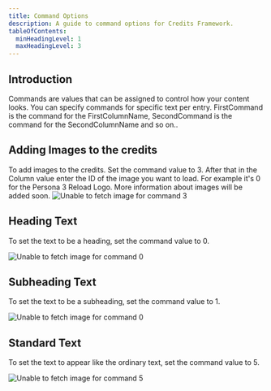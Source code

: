 ```yaml
---
title: Command Options
description: A guide to command options for Credits Framework.
tableOfContents:
  minHeadingLevel: 1
  maxHeadingLevel: 3
---
```


## Introduction

Commands are values that can be assigned to control how your content looks.
You can specify commands for specific text per entry.
FirstCommand is the command for the FirstColumnName,
SecondCommand is the command for the SecondColumnName and so on..

## Adding Images to the credits

To add images to the credits. Set the command value to 3. After that in the Column value enter the ID of the image you want to load. For example it's 0 for the Persona 3 Reload Logo. More information about images will be added soon.
<Image
  src="Credits-Framework-for-P3R/images/p3rlogo.png"
  alt="Unable to fetch image for command 3"
/>

## Heading Text

To set the text to be a heading, set the command value to 0.

<Image
  src="Credits-Framework-for-P3R/images/0.png"
  alt="Unable to fetch image for command 0"
/>

## Subheading Text

To set the text to be a subheading, set the command value to 1.

<Image
  src="Credits-Framework-for-P3R/images/1.png"
  alt="Unable to fetch image for command 0"
/>

## Standard Text

To set the text to appear like the ordinary text, set the command value to 5.

<Image
  src="Credits-Framework-for-P3R/images/5.png"
  alt="Unable to fetch image for command 5"
/>